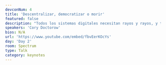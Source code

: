 ```yaml
---
devconNum: 4
title: 'Descentralizar, democratizar o morir'
featured: false
description: "Todos los sistemas digitales necesitan rayos y rayos, y todos esos rayos están conectados al mundo real. donde los gobiernos reales hacen políticas reales que determinen si y cómo funcionarán sus herramientas digitales. Las políticas no ocurren en un vacío. Las malas políticas son a veces el resultado de la confusión o la negligencia, pero más a menudo son el resultado de la corrupción, donde los incumbentes dominantes descubren cómo poner sus pulgares en las escalas para mantener su dominio y aplastar a los que se oponen a ellos. Cuanto más centralizada sea una industria, más fácil será para sus actores dominantes coludirse para lograr sus objetivos de política común. Centralization is corruption's handmaiden. Democratic processes produce good governance. Sin una buena gobernanza, todas las apuestas están apagadas: desde la seguridad de la información hasta la privacidad, el juego siempre estará amañado. Y ese es el dilema: para conseguir una buena política, necesitamos descentralizar. Para lograr la descentralización, necesitamos una buena política. aquí hay mucho en juego: Internet está más concentrado que en cualquier momento de su vida joven, y está creciendo a englobar cada campo del esfuerzo humano. Lograr el derecho a la política tecnológica es el requisito previo para abordar los problemas más apremiantes de nuestros tiempos. Desde el cambio climático a la desigualdad hasta la xenofobia y el sesgo racial y de género."
speakers: 'Cory Doctorow'
bios: N/A
url: 'https://www.youtube.com/embed/fbvEerKOcYs'
day: 'Day 2'
room: Spectrum
type: Talk
category: keynotes
---
```


